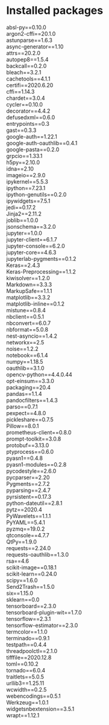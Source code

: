 # Installed packages
absl-py==0.10.0  
argon2-cffi==20.1.0  
astunparse==1.6.3  
async-generator==1.10  
attrs==20.2.0  
autopep8==1.5.4  
backcall==0.2.0  
bleach==3.2.1  
cachetools==4.1.1  
certifi==2020.6.20  
cffi==1.14.3  
chardet==3.0.4  
cycler==0.10.0  
decorator==4.4.2  
defusedxml==0.6.0  
entrypoints==0.3  
gast==0.3.3  
google-auth==1.22.1  
google-auth-oauthlib==0.4.1  
google-pasta==0.2.0  
grpcio==1.33.1  
h5py==2.10.0  
idna==2.10  
imageio==2.9.0  
ipykernel==5.5.3  
ipython==7.23.1  
ipython-genutils==0.2.0  
ipywidgets==7.5.1  
jedi==0.17.2  
Jinja2==2.11.2  
joblib==1.0.0  
jsonschema==3.2.0  
jupyter==1.0.0  
jupyter-client==6.1.7  
jupyter-console==6.2.0  
jupyter-core==4.6.3  
jupyterlab-pygments==0.1.2  
Keras==2.4.3  
Keras-Preprocessing==1.1.2  
kiwisolver==1.2.0  
Markdown==3.3.3  
MarkupSafe==1.1.1  
matplotlib==3.3.2  
matplotlib-inline==0.1.2  
mistune==0.8.4  
nbclient==0.5.1  
nbconvert==6.0.7  
nbformat==5.0.8  
nest-asyncio==1.4.2  
networkx==2.5  
noise==1.2.2  
notebook==6.1.4  
numpy==1.18.5  
oauthlib==3.1.0  
opencv-python==4.4.0.44  
opt-einsum==3.3.0  
packaging==20.4  
pandas==1.1.4  
pandocfilters==1.4.3  
parso==0.7.1  
pexpect==4.8.0  
pickleshare==0.7.5  
Pillow==8.0.1  
prometheus-client==0.8.0  
prompt-toolkit==3.0.8  
protobuf==3.13.0  
ptyprocess==0.6.0  
pyasn1==0.4.8  
pyasn1-modules==0.2.8  
pycodestyle==2.6.0  
pycparser==2.20  
Pygments==2.7.2  
pyparsing==2.4.7  
pyrsistent==0.17.3  
python-dateutil==2.8.1  
pytz==2020.4  
PyWavelets==1.1.1  
PyYAML==5.4.1  
pyzmq==19.0.2  
qtconsole==4.7.7  
QtPy==1.9.0  
requests==2.24.0  
requests-oauthlib==1.3.0  
rsa==4.6  
scikit-image==0.18.1  
scikit-learn==0.24.0  
scipy==1.6.0  
Send2Trash==1.5.0  
six==1.15.0  
sklearn==0.0  
tensorboard==2.3.0  
tensorboard-plugin-wit==1.7.0  
tensorflow==2.3.1  
tensorflow-estimator==2.3.0  
termcolor==1.1.0  
terminado==0.9.1  
testpath==0.4.4  
threadpoolctl==2.1.0  
tifffile==2020.12.8  
toml==0.10.2  
tornado==6.0.4  
traitlets==5.0.5  
urllib3==1.25.11  
wcwidth==0.2.5  
webencodings==0.5.1  
Werkzeug==1.0.1  
widgetsnbextension==3.5.1  
wrapt==1.12.1